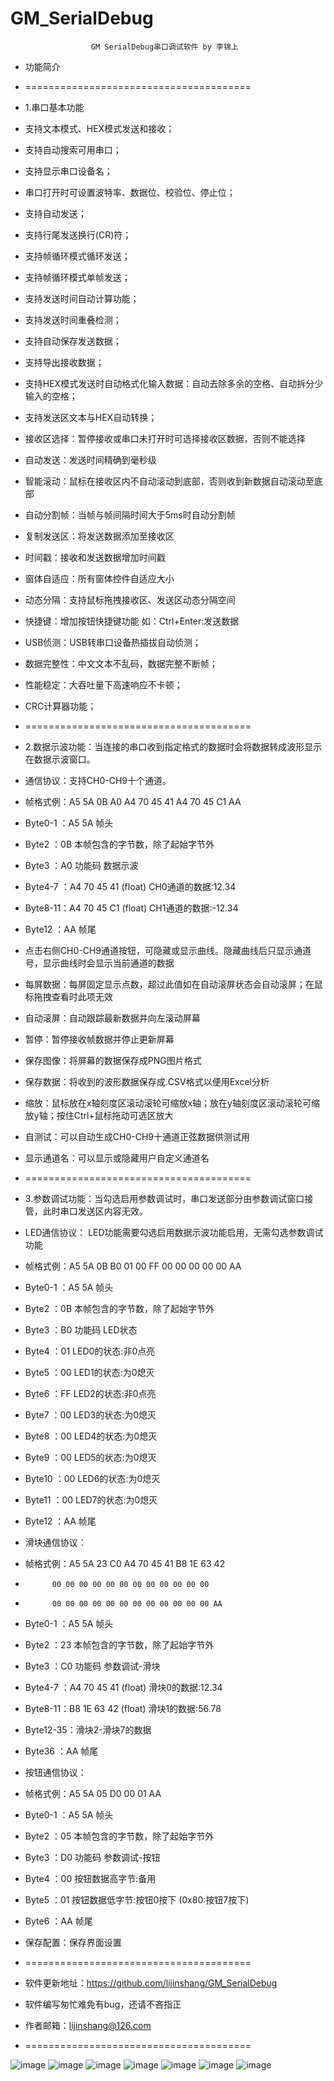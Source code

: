 # GM_SerialDebug
                      GM SerialDebug串口调试软件 by 李锦上
  * 功能简介 
  * =======================================
  * 1.串口基本功能 
  * 支持文本模式、HEX模式发送和接收； 
  * 支持自动搜索可用串口； 
  * 支持显示串口设备名； 
  * 串口打开时可设置波特率、数据位、校验位、停止位； 
  * 支持自动发送； 
  * 支持行尾发送换行(CR)符； 
  * 支持帧循环模式循环发送； 
  * 支持帧循环模式单帧发送； 
  * 支持发送时间自动计算功能； 
  * 支持发送时间重叠检测； 
  * 支持自动保存发送数据； 
  * 支持导出接收数据； 
  * 支持HEX模式发送时自动格式化输入数据：自动去除多余的空格、自动拆分少输入的空格；
  * 支持发送区文本与HEX自动转换； 
  * 接收区选择：暂停接收或串口未打开时可选择接收区数据，否则不能选择 
  * 自动发送：发送时间精确到毫秒级 
  * 智能滚动：鼠标在接收区内不自动滚动到底部，否则收到新数据自动滚动至底部 
  * 自动分割帧：当帧与帧间隔时间大于5ms时自动分割帧 
  * 复制发送区：将发送数据添加至接收区 
  * 时间戳：接收和发送数据增加时间戳 
  * 窗体自适应：所有窗体控件自适应大小 
  * 动态分隔：支持鼠标拖拽接收区、发送区动态分隔空间 
  * 快捷键：增加按钮快捷键功能 如：Ctrl+Enter:发送数据 

  * USB侦测：USB转串口设备热插拔自动侦测； 
  * 数据完整性：中文文本不乱码，数据完整不断帧； 
  * 性能稳定：大吞吐量下高速响应不卡顿； 
  * CRC计算器功能； 
  * =======================================
  * 2.数据示波功能：当连接的串口收到指定格式的数据时会将数据转成波形显示在数据示波窗口。
  * 通信协议：支持CH0-CH9十个通道。
  * 帧格式例：A5 5A 0B A0 A4 70 45 41 A4 70 45 C1 AA  
  * Byte0-1 ：A5 5A 帧头 
  * Byte2   ：0B 本帧包含的字节数，除了起始字节外 
  * Byte3   ：A0 功能码 数据示波 
  * Byte4-7 ：A4 70 45 41 (float) CH0通道的数据:12.34 
  * Byte8-11：A4 70 45 C1 (float) CH1通道的数据:-12.34 
  * Byte12  ：AA 帧尾 
  * 点击右侧CH0-CH9通道按钮，可隐藏或显示曲线。隐藏曲线后只显示通道号，显示曲线时会显示当前通道的数据 
  * 每屏数据：每屏固定显示点数，超过此值如在自动滚屏状态会自动滚屏；在鼠标拖拽查看时此项无效 
  * 自动滚屏：自动跟踪最新数据并向左滚动屏幕 
  * 暂停：暂停接收帧数据并停止更新屏幕 
  * 保存图像：将屏幕的数据保存成PNG图片格式 
  * 保存数据：将收到的波形数据保存成.CSV格式以便用Excel分析 
  * 缩放：鼠标放在x轴刻度区滚动滚轮可缩放x轴；放在y轴刻度区滚动滚轮可缩放y轴；按住Ctrl+鼠标拖动可选区放大 
  * 自测试：可以自动生成CH0-CH9十通道正弦数据供测试用 
  * 显示通道名：可以显示或隐藏用户自定义通道名 
  * =======================================
  * 3.参数调试功能：当勾选启用参数调试时，串口发送部分由参数调试窗口接管，此时串口发送区内容无效。
  * LED通信协议： LED功能需要勾选启用数据示波功能启用，无需勾选参数调试功能 
  * 帧格式例：A5 5A 0B B0 01 00 FF 00 00 00 00 00 AA 
  * Byte0-1 ：A5 5A 帧头 
  * Byte2   ：0B 本帧包含的字节数，除了起始字节外 
  * Byte3   ：B0 功能码 LED状态 
  * Byte4   ：01 LED0的状态:非0点亮 
  * Byte5   ：00 LED1的状态:为0熄灭 
  * Byte6   ：FF LED2的状态:非0点亮 
  * Byte7   ：00 LED3的状态:为0熄灭 
  * Byte8   ：00 LED4的状态:为0熄灭 
  * Byte9   ：00 LED5的状态:为0熄灭 
  * Byte10  ：00 LED6的状态:为0熄灭 
  * Byte11  ：00 LED7的状态:为0熄灭 
  * Byte12  ：AA 帧尾 
 
  * 滑块通信协议：
  * 帧格式例：A5 5A 23 C0 A4 70 45 41 B8 1E 63 42     
  *           00 00 00 00 00 00 00 00 00 00 00 00     
  *           00 00 00 00 00 00 00 00 00 00 00 00 AA  
  * Byte0-1 ：A5 5A 帧头 
  * Byte2   ：23 本帧包含的字节数，除了起始字节外 
  * Byte3   ：C0 功能码 参数调试-滑块 
  * Byte4-7 ：A4 70 45 41 (float) 滑块0的数据:12.34 
  * Byte8-11：B8 1E 63 42 (float) 滑块1的数据:56.78 
  * Byte12-35：滑块2-滑块7的数据 
  * Byte36  ：AA 帧尾 
 
  * 按钮通信协议：
  * 帧格式例：A5 5A 05 D0 00 01 AA  
  * Byte0-1 ：A5 5A 帧头 
  * Byte2   ：05 本帧包含的字节数，除了起始字节外 
  * Byte3   ：D0 功能码 参数调试-按钮 
  * Byte4   ：00 按钮数据高字节:备用 
  * Byte5   ：01 按钮数据低字节:按钮0按下 (0x80:按钮7按下) 
  * Byte6   ：AA 帧尾 
 
  * 保存配置：保存界面设置 
 
  * =======================================
  * 软件更新地址：https://github.com/lijinshang/GM_SerialDebug 
  * 软件编写匆忙难免有bug，还请不吝指正 
  * 作者邮箱：lijinshang@126.com 
  * =======================================
 

  
  ![image](https://github.com/lijinshang/GM_SerialDebug/blob/master/Images/GM_SerialDebug-1.png)
  ![image](https://github.com/lijinshang/GM_SerialDebug/blob/master/Images/GM_SerialDebug-2.png)
  ![image](https://github.com/lijinshang/GM_SerialDebug/blob/master/Images/GM_SerialDebug-3.png)
  ![image](https://github.com/lijinshang/GM_SerialDebug/blob/master/Images/GM_SerialDebug-4.png)
  ![image](https://github.com/lijinshang/GM_SerialDebug/blob/master/Images/GM_SerialDebug-5.png)
  ![image](https://github.com/lijinshang/GM_SerialDebug/blob/master/Images/GM_SerialDebug-6.png)
  ![image](https://github.com/lijinshang/GM_SerialDebug/blob/master/Images/GM_SerialDebug-7.png)
  
